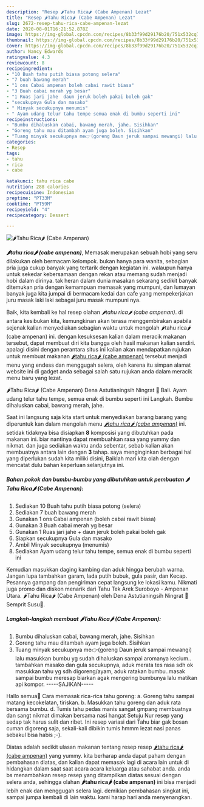 ```yaml
---
description: "Resep 🌶Tahu Rica🌶 (Cabe Ampenan) Lezat"
title: "Resep 🌶Tahu Rica🌶 (Cabe Ampenan) Lezat"
slug: 2672-resep-tahu-rica-cabe-ampenan-lezat
date: 2020-08-01T16:21:52.878Z
image: https://img-global.cpcdn.com/recipes/8b33f99d29176b20/751x532cq70/🌶tahu-rica🌶-cabe-ampenan-foto-resep-utama.jpg
thumbnail: https://img-global.cpcdn.com/recipes/8b33f99d29176b20/751x532cq70/🌶tahu-rica🌶-cabe-ampenan-foto-resep-utama.jpg
cover: https://img-global.cpcdn.com/recipes/8b33f99d29176b20/751x532cq70/🌶tahu-rica🌶-cabe-ampenan-foto-resep-utama.jpg
author: Nancy Edwards
ratingvalue: 4.3
reviewcount: 8
recipeingredient:
- "10 Buah tahu putih biasa potong selera"
- "7 buah bawang merah"
- "1 ons Cabai ampenan boleh cabai rawit biasa"
- "3 Buah cabai merah yg besar"
- "1 Ruas jari jahe  daun jeruk boleh pakai boleh gak"
- "secukupnya Gula dan masako"
- " Minyak secukupnya menumis"
- " Ayam udang telur tahu tempe semua enak di bumbu seperti ini"
recipeinstructions:
- "Bumbu dihaluskan cabai, bawang merah, jahe. Sisihkan"
- "Goreng tahu mau ditambah ayam juga boleh. Sisihkan"
- "Tuang minyak secukupnya me👉(goreng Daun jeruk sampai mewangi) lalu masukkan bumbu yg sudah dihaluskan sampai aromanya kecium.. tambahkan masako dan gula secukupnya, aduk merata tes rasa sdh ok masukkan tahu yg sdh digoreng/ayam, aduk ratakan bumbu..masak sampai bumbu meresap biarkan agak mengering bumbunya lalu matikan api kompor. -----SAJIKAN-----"
categories:
- Resep
tags:
- tahu
- rica
- cabe

katakunci: tahu rica cabe 
nutrition: 288 calories
recipecuisine: Indonesian
preptime: "PT33M"
cooktime: "PT59M"
recipeyield: "4"
recipecategory: Dessert

---
```



![🌶Tahu Rica🌶 (Cabe Ampenan)](https://img-global.cpcdn.com/recipes/8b33f99d29176b20/751x532cq70/🌶tahu-rica🌶-cabe-ampenan-foto-resep-utama.jpg)

<b><i>🌶tahu rica🌶 (cabe ampenan)</i></b>, Memasak merupakan sebuah hobi yang seru dilakukan oleh bermacam kelompok. bukan hanya para wanita, sebagian pria juga cukup banyak yang tertarik dengan kegiatan ini. walaupun hanya untuk sekedar kebersamaan dengan rekan atau memang sudah menjadi hobi dalam dirinya. tak heran dalam dunia masakan sekarang sedikit banyak ditemukan pria dengan kemampuan memasak yang mumpuni, dan lumayan banyak juga kita jumpai di bermacam kedai dan cafe yang mempekerjakan juru masak laki laki sebagai juru masak mumpuni nya.

Baik, kita kembali ke hal resep olahan <i>🌶tahu rica🌶 (cabe ampenan)</i>. di antara kesibukan kita, kemungkinan akan terasa menggembirakan apabila sejenak kalian menyediakan sebagian waktu untuk mengolah 🌶tahu rica🌶 (cabe ampenan) ini. dengan kesuksesan kalian dalam meracik makanan tersebut, dapat membuat diri kita bangga oleh hasil makanan kalian sendiri. apalagi disini dengan perantara situs ini kalian akan mendapatkan rujukan untuk membuat makanan <u>🌶tahu rica🌶 (cabe ampenan)</u> tersebut menjadi menu yang endess dan menggugah selera, oleh karena itu simpan alamat website ini di gadget anda sebagai salah satu rujukan anda dalam meracik menu baru yang lezat.

🌶Tahu Rica🌶 (Cabe Ampenan) Dena Astutianingsih Ningrat 🏡 Bali. Ayam udang telur tahu tempe, semua enak di bumbu seperti ini Langkah. Bumbu dihaluskan cabai, bawang merah, jahe.


Saat ini langsung saja kita start untuk menyediakan barang barang yang diperuntuk kan dalam mengolah menu <u><i>🌶tahu rica🌶 (cabe ampenan)</i></u> ini. setidak tidaknya bisa disiapkan <b>8</b> komposisi yang dibutuhkan pada makanan ini. biar nantinya dapat membuahkan rasa yang yummy dan nikmat. dan juga sediakan waktu anda sebentar, sebab kalian akan membuatnya antara lain dengan <b>3</b> tahap. saya menginginkan berbagai hal yang diperlukan sudah kita miliki disini, Baiklah mari kita olah dengan mencatat dulu bahan keperluan selanjutnya ini.

<!--inarticleads1-->

##### Bahan pokok dan bumbu-bumbu yang dibutuhkan untuk pembuatan 🌶Tahu Rica🌶 (Cabe Ampenan):

1. Sediakan 10 Buah tahu putih biasa potong (selera)
1. Sediakan 7 buah bawang merah
1. Gunakan 1 ons Cabai ampenan (boleh cabai rawit biasa)
1. Gunakan 3 Buah cabai merah yg besar
1. Gunakan 1 Ruas jari jahe + daun jeruk boleh pakai boleh gak
1. Siapkan secukupnya Gula dan masako
1. Ambil  Minyak secukupnya (menumis)
1. Sediakan  Ayam udang telur tahu tempe, semua enak di bumbu seperti ini


Kemudian masukkan daging kambing dan aduk hingga berubah warna. Jangan lupa tambahkan garam, lada putih bubuk, gula pasir, dan Kecap. Pesannya gampang dan pengiriman cepat langsung ke lokasi kamu. Nikmati juga promo dan diskon menarik dari Tahu Tek Arek Suroboyo - Ampenan Utara. 🌶Tahu Rica🌶 (Cabe Ampenan) oleh Dena Astutianingsih Ningrat 🍪Semprit Susu🍪. 

<!--inarticleads2-->

##### Langkah-langkah membuat 🌶Tahu Rica🌶 (Cabe Ampenan):

1. Bumbu dihaluskan cabai, bawang merah, jahe. Sisihkan
1. Goreng tahu mau ditambah ayam juga boleh. Sisihkan
1. Tuang minyak secukupnya me👉(goreng Daun jeruk sampai mewangi) lalu masukkan bumbu yg sudah dihaluskan sampai aromanya kecium.. tambahkan masako dan gula secukupnya, aduk merata tes rasa sdh ok masukkan tahu yg sdh digoreng/ayam, aduk ratakan bumbu..masak sampai bumbu meresap biarkan agak mengering bumbunya lalu matikan api kompor. -----SAJIKAN-----


Hallo semua🙋 Cara memasak rica-rica tahu goreng: a. Goreng tahu sampai matang kecokelatan, tiriskan. b. Masukkan tahu goreng dan aduk rata bersama bumbu. d. Tumis tahu pedas manis sangat gmpang membuatnya dan sangt nikmat dimakan bersama nasi hangat Setuju Nur resep yang sedap tak harus sulit dan ribet. Ini resep variasi dari Tahu biar gak bosan cuman digoreng saja, sekali-kali dibikin tumis hmmm lezat nasi panas sebakul bisa habis ;-). 

Diatas adalah sedikit ulasan makanan tentang resep resep <u>🌶tahu rica🌶 (cabe ampenan)</u> yang yummy. kita berharap anda dapat paham dengan pembahasan diatas, dan kalian dapat memasak lagi di acara lain untuk di hidangkan dalam saat saat acara acara keluarga atau sahabat anda. anda bs menambahkan resep resep yang ditampilkan diatas sesuai dengan selera anda, sehingga olahan <b>🌶tahu rica🌶 (cabe ampenan)</b> ini bisa menjadi lebih enak dan menggugah selera lagi. demikian pembahasan singkat ini, sampai jumpa kembali di lain waktu. kami harap hari anda menyenangkan.
